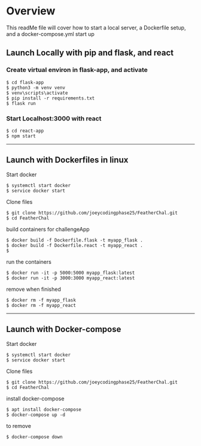 # Overview
This readMe file will cover how to start a local server, a Dockerfile setup, and a docker-compose.yml start up

## Launch Locally with pip and flask, and react

### Create virtual environ in flask-app, and activate
```
$ cd flask-app
$ python3 -m venv venv
$ venv\scripts\activate
$ pip install -r requirements.txt
$ flask run
```
### Start Localhost:3000 with react

```
$ cd react-app
$ npm start
```
------------------------------------------------
## Launch with Dockerfiles in linux
Start docker
```
$ systemctl start docker
$ service docker start
```
Clone files
```
$ git clone https://github.com/joeycodingphase25/FeatherChal.git
$ cd FeatherChal
```
build containers for challengeApp
```
$ docker build -f Dockerfile.flask -t myapp_flask .
$ docker build -f Dockerfile.react -t myapp_react .
$
```
run the containers
```
$ docker run -it -p 5000:5000 myapp_flask:latest
$ docker run -it -p 3000:3000 myapp_react:latest
```
remove when finished
```
$ docker rm -f myapp_flask
$ docker rm -f myapp_react
```
------------------------------------------------
## Launch with Docker-compose
Start docker
```
$ systemctl start docker
$ service docker start
```
Clone files
```
$ git clone https://github.com/joeycodingphase25/FeatherChal.git
$ cd FeatherChal
```
install docker-compose
```
$ apt install docker-compose
$ docker-compose up -d
```
to remove
```
$ docker-compose down
```
